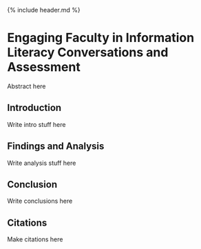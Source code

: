 {% include header.md %}
# Engaging Faculty in Information Literacy Conversations and Assessment
Abstract here
## Introduction
Write intro stuff here
## Findings and Analysis
Write analysis stuff here
## Conclusion
Write conclusions here
## Citations
Make citations here
